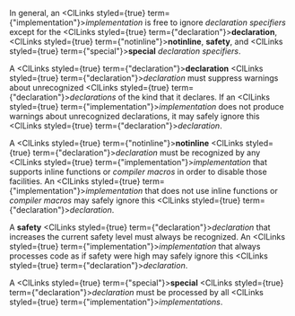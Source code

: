 
 



In general, an <ClLinks styled={true} term={"implementation"}><i>implementation</i></ClLinks> is free to ignore *declaration specifiers* except for the <ClLinks styled={true} term={"declaration"}><b>declaration</b></ClLinks>, <ClLinks styled={true} term={"notinline"}><b>notinline</b></ClLinks>, **safety**, and <ClLinks styled={true} term={"special"}><b>special</b></ClLinks> *declaration specifiers*. 



A <ClLinks styled={true} term={"declaration"}><b>declaration</b></ClLinks> <ClLinks styled={true} term={"declaration"}><i>declaration</i></ClLinks> must suppress warnings about unrecognized <ClLinks styled={true} term={"declaration"}><i>declarations</i></ClLinks> of the kind that it declares. If an <ClLinks styled={true} term={"implementation"}><i>implementation</i></ClLinks> does not produce warnings about unrecognized declarations, it may safely ignore this <ClLinks styled={true} term={"declaration"}><i>declaration</i></ClLinks>. 



A <ClLinks styled={true} term={"notinline"}><b>notinline</b></ClLinks> <ClLinks styled={true} term={"declaration"}><i>declaration</i></ClLinks> must be recognized by any <ClLinks styled={true} term={"implementation"}><i>implementation</i></ClLinks> that supports inline functions or *compiler macros* in order to disable those facilities. An <ClLinks styled={true} term={"implementation"}><i>implementation</i></ClLinks> that does not use inline functions or *compiler macros* may safely ignore this <ClLinks styled={true} term={"declaration"}><i>declaration</i></ClLinks>. 



A **safety** <ClLinks styled={true} term={"declaration"}><i>declaration</i></ClLinks> that increases the current safety level must always be recognized. An <ClLinks styled={true} term={"implementation"}><i>implementation</i></ClLinks> that always processes code as if safety were high may safely ignore this <ClLinks styled={true} term={"declaration"}><i>declaration</i></ClLinks>. 



A <ClLinks styled={true} term={"special"}><b>special</b></ClLinks> <ClLinks styled={true} term={"declaration"}><i>declaration</i></ClLinks> must be processed by all <ClLinks styled={true} term={"implementation"}><i>implementations</i></ClLinks>. 



